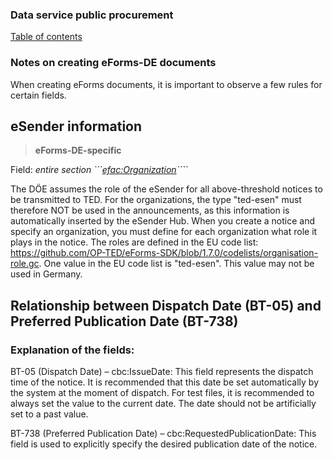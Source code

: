 ### Data service public procurement
[Table of contents](/documentation/documentation.md)
<br>

### Notes on creating eForms-DE documents

When creating eForms documents, it is important to observe a few rules for certain fields.

## eSender information
>**eForms-DE-specific**

Field: *entire section ```<efac:Organization>````*

The DÖE assumes the role of the eSender for all above-threshold notices to be transmitted to TED. For the organizations, the type "ted-esen" must therefore NOT be used in the announcements, as this information is automatically inserted by the eSender Hub.
When you create a notice and specify an organization, you must define for each organization what role it plays in the notice. The roles are defined in the EU code list: https://github.com/OP-TED/eForms-SDK/blob/1.7.0/codelists/organisation-role.gc.
One value in the EU code list is "ted-esen". This value may not be used in Germany.

## Relationship between Dispatch Date (BT-05) and Preferred Publication Date (BT-738)

### Explanation of the fields:

BT-05 (Dispatch Date) – cbc:IssueDate: This field represents the dispatch time of the notice. It is recommended that this date be set automatically by the system at the moment of dispatch. For test files, it is recommended to always set the value to the current date.
The date should not be artificially set to a past value.

BT-738 (Preferred Publication Date) – cbc:RequestedPublicationDate: This field is used to explicitly specify the desired publication date of the notice.
